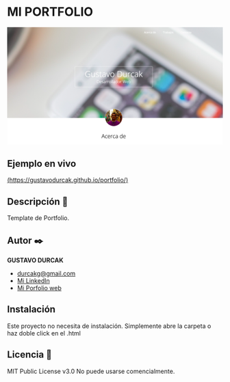 # MI PORTFOLIO
![Imagen del proyecto](https://github.com/gustavodurcak/template_portfolio_trabajos/blob/main/Captura%20de%20Pantalla%202022-09-20%20a%20la(s)%2011.02.45.png)

## Ejemplo en vivo
[(https://gustavodurcak.github.io/portfolio/)](https://gustavodurcak.github.io/portfolio/)

## Descripción 📑

Template de Portfolio.

## Autor ✒️
**GUSTAVO DURCAK**

* [durcakg@gmail.com](durcakg@gmail.com)
* [Mi LinkedIn](https://www.linkedin.com/in/gustavodurcak/)
* [Mi Porfolio web](https://tu-dominio.com/)

## Instalación 
Este proyecto no necesita de instalación. Simplemente abre la carpeta o haz doble click en el .html
  
## Licencia 📄
MIT Public License v3.0
No puede usarse comencialmente.
